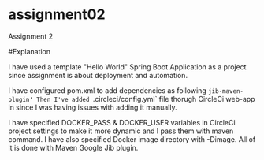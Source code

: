 # assignment02
Assignment 2

#Explanation

I have used a template "Hello World" Spring Boot Application as a project since assignment is about deployment and automation.

I have configured pom.xml to add dependencies as following `jib-maven-plugin'
Then I've added `.circleci/config.yml` file thorugh CircleCi web-app in since I was having issues with adding it manually.

      
I have specified DOCKER_PASS & DOCKER_USER variables in CircleCi project settings to make it more dynamic and I pass them with maven command.
I have also specified Docker image directory with -Dimage. 
All of it is done with Maven Google Jib plugin.
